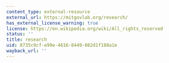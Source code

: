 ```yaml
---
content_type: external-resource
external_url: https://mitgovlab.org/research/
has_external_license_warning: true
license: https://en.wikipedia.org/wiki/All_rights_reserved
status: ''
title: research
uid: 8735c9cf-e99e-4616-8449-082d1f188a1e
wayback_url: ''
---
```

